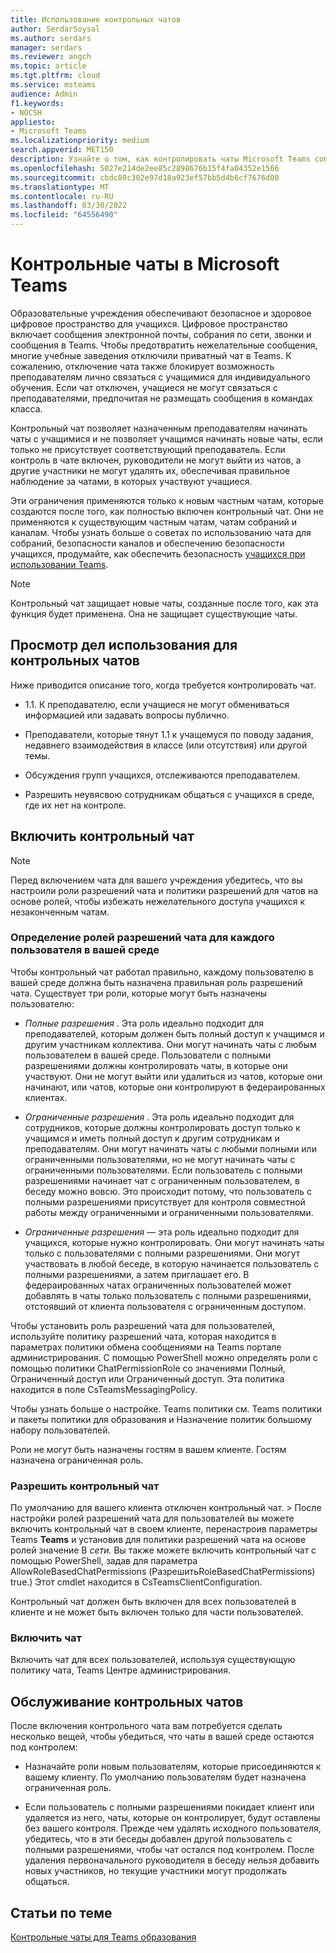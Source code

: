 ```yaml
---
title: Использование контрольных чатов
author: SerdarSoysal
ms.author: serdars
manager: serdars
ms.reviewer: angch
ms.topic: article
ms.tgt.pltfrm: cloud
ms.service: msteams
audience: Admin
f1.keywords:
- NOCSH
appliesto:
- Microsoft Teams
ms.localizationpriority: medium
search.appverid: MET150
description: Узнайте о том, как контролировать чаты Microsoft Teams собраниях.
ms.openlocfilehash: 5027e214de2ee85c2898676b15f4fa04352e1566
ms.sourcegitcommit: cbdc80c302e97d18a923ef57bb5d4b6cf7676d00
ms.translationtype: MT
ms.contentlocale: ru-RU
ms.lasthandoff: 03/30/2022
ms.locfileid: "64556490"
---
```

# <a name="supervised-chats-in-microsoft-teams"></a>Контрольные чаты в Microsoft Teams

Образовательные учреждения обеспечивают безопасное и здоровое цифровое пространство для учащихся. Цифровое пространство включает сообщения электронной почты, собрания по сети, звонки и сообщения в Teams. Чтобы предотвратить нежелательные сообщения, многие учебные заведения отключили приватный чат в Teams. К сожалению, отключение чата также блокирует возможность преподавателям лично связаться с учащимися для индивидуального обучения. Если чат отключен, учащиеся не могут связаться с преподавателями, предпочитая не размещать сообщения в командах класса.

Контрольный чат позволяет назначенным преподавателям начинать чаты с учащимися и не позволяет учащимся начинать новые чаты, если только не присутствует соответствующий преподаватель. Если контроль в чате включен, руководители не могут выйти из чатов, а другие участники не могут удалять их, обеспечивая правильное наблюдение за чатами, в которых участвуют учащиеся.

Эти ограничения применяются только к новым частным чатам, которые создаются после того, как полностью включен контрольный чат. Они не применяются к существующим частным чатам, чатам собраний и каналам. Чтобы узнать больше о советах по использованию чата для собраний, безопасности каналов и обеспечению безопасности учащихся, продумайте, как обеспечить безопасность [учащихся при использовании Teams](https://support.microsoft.com/topic/keeping-students-safe-while-using-teams-for-distance-learning-f00fa399-0473-4d31-ab72-644c137e11c8?ui=en-us&rs=en-us&ad=us#ID0EBBAAA=For_educators&ID0EDD=For_educators).

> [!Note]
> Контрольный чат защищает новые чаты, созданные после того, как эта функция будет применена.  Она не защищает существующие чаты.

## <a name="review-use-cases-for-supervised-chats"></a>Просмотр дел использования для контрольных чатов

Ниже приводится описание того, когда требуется контролировать чат.

- 1.1. К преподавателю, если учащиеся не могут обмениваться информацией или задавать вопросы публично.

- Преподаватели, которые тянут 1.1 к учащемуся по поводу задания, недавнего взаимодействия в классе (или отсутствия) или другой темы.

- Обсуждения групп учащихся, отслеживаются преподавателем.

- Разрешить неувясвою сотрудникам общаться с учащихся в среде, где их нет на контроле.

## <a name="enable-supervised-chat"></a>Включить контрольный чат

> [!Note]
> Перед включением чата для вашего учреждения убедитесь, что вы настроили роли разрешений чата и политики разрешений для чатов на основе ролей, чтобы избежать нежелательного доступа учащихся к незаконченным чатам.

### <a name="define-chat-permission-roles-for-each-user-in-your-environment"></a>Определение ролей разрешений чата для каждого пользователя в вашей среде

Чтобы контрольный чат работал правильно, каждому пользователю в вашей среде должна быть назначена правильная роль разрешений чата. Существует три роли, которые могут быть назначены пользователю:

- *Полные разрешения* . Эта роль идеально подходит для преподавателей, которым должен быть полный доступ к учащимся и другим участникам коллектива. Они могут начинать чаты с любым пользователем в вашей среде. Пользователи с полными разрешениями должны контролировать чаты, в которые они участвуют. Они не могут выйти или удалиться из чатов, которые они начинают, или чатов, которые они контролируют в федераированных клиентах.

- *Ограниченные разрешения* . Эта роль идеально подходит для сотрудников, которые должны контролировать доступ только к учащимся и иметь полный доступ к другим сотрудникам и преподавателям. Они могут начинать чаты с любыми полными или ограниченными пользователями, но не могут начинать чаты с ограниченными пользователями. Если пользователь с полными разрешениями начинает чат с ограниченным пользователем, в беседу можно вовсю. Это происходит потому, что пользователь с полными разрешениями присутствует для контроля совместной работы между ограниченными и ограниченными пользователями.

- *Ограниченные разрешения* — эта роль идеально подходит для учащихся, которые нужно контролировать. Они могут начинать чаты только с пользователями с полными разрешениями. Они могут участвовать в любой беседе, в которую начинается пользователь с полными разрешениями, а затем приглашает его. В федераированных чатах ограниченных пользователей может добавлять в чаты только пользователь с полными разрешениями, отстоявший от клиента пользователя с ограниченным доступом.

Чтобы установить роль разрешений чата для пользователей, используйте   политику разрешений чата, которая находится в параметрах политики обмена сообщениями на Teams портале администрирования. С помощью PowerShell можно определять роли с помощью политики ChatPermissionRole со значениями Полный, Ограниченный доступ или Ограниченный доступ. Эта политика находится в поле CsTeamsMessagingPolicy.

Чтобы узнать больше о настройке. Teams политики см. Teams политики и пакеты политики для образования и Назначение политик большому набору пользователей.

Роли не могут быть назначены гостям в вашем клиенте. Гостям назначена ограниченная роль.

### <a name="allow-supervised-chat"></a>Разрешить контрольный чат

По умолчанию для вашего клиента отключен контрольный чат.  &gt; После настройки ролей разрешений чата для пользователей вы можете включить контрольный чат в своем клиенте, перенастроив параметры Teams **Teams** и установив для политики разрешений чата на основе ролей значение В *сети.*  Вы также можете включить контрольный чат с помощью PowerShell, задав для параметра AllowRoleBasedChatPermissions (РазрешитьRoleBasedChatPermissions) true.) Этот cmdlet находится в CsTeamsClientConfiguration.

Контрольный чат должен быть включен для всех пользователей в клиенте и не может быть включен только для части пользователей.

### <a name="enable-chat"></a>Включить чат

Включить чат для всех пользователей, используя существующую политику чата, Teams Центре администрирования.

## <a name="maintain-supervised-chats"></a>Обслуживание контрольных чатов

После включения контрольного чата вам потребуется сделать несколько вещей, чтобы убедиться, что чаты в вашей среде остаются под контролем:

- Назначайте роли новым пользователям, которые присоединяются к вашему клиенту. По умолчанию пользователям будет назначена ограниченная роль.

- Если пользователь с полными разрешениями покидает клиент или удаляется из него, чаты, которые он контролирует, будут оставлены без вашего контроля. Прежде чем удалять исходного пользователя, убедитесь, что в эти беседы добавлен другой пользователь с полными разрешениями, чтобы чат остался под контролем. После удаления первоначального руководителя в беседу нельзя добавить новых участников, но текущие участники могут продолжать общаться.

## <a name="related-topics"></a>Статьи по теме

[Контрольные чаты для Teams образования](https://support.microsoft.com/topic/supervised-chats-in-microsoft-teams-for-education-ad3aaafc-c85a-416f-95f9-d691f419cbb8?storagetype=live)
